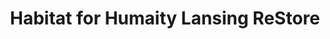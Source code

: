 ---
title: "Habitat for Humaity Lansing ReStore"
url: /lansing/habitat-for-humaity-lansing-restore/
shop: Baumarkt
---